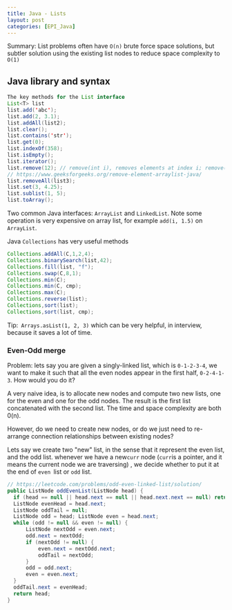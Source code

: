```yaml
---
title: Java - Lists
layout: post
categories: [EPI_Java]
---
```


Summary: List problems often have `O(n)` brute force space solutions, but subtler solution using the existing list nodes to reduce space complexity to `O(1)`

## Java library and syntax

```java
The key methods for the List interface 
List<T> list 
list.add('abc');
list.add(2, 3.1);
list.addAll(list2);
list.clear();
list.contains('str');
list.get(0);
list.indexOf(358);
list.isEmpty();
list.iterator();
list.remove(12); // remove(int i), removes elements at index i; remove(Object o) removes object o
// https://www.geeksforgeeks.org/remove-element-arraylist-java/
list.removeAll(list3);
list.set(3, 4.25);
list.sublist(1, 5);
list.toArray();
```

Two common Java interfaces: `ArrayList` and `LinkedList`. Note some operation is very expensive on array list, for example `add(i, 1.5)` on `ArrayList`. 

Java `Collections` has very useful methods

```java
Collections.addAll(C,1,2,4);
Collections.binarySearch(list,42);
Collections.fill(list, "f");
Collections.swap(C,8,1);
Collections.min(C);
Collections.min(C, cmp);
Collections.max(C);
Collections.reverse(list);
Collections,sort(list);
Collections,sort(list, cmp);
```

Tip:` Arrays.asList(1, 2, 3)`  which can be very helpful, in interview, because it saves a lot of time. 

### Even-Odd merge

Problem: lets say you are given a singly-linked list, which is `0-1-2-3-4`, we want to make it such that all the even nodes appear in the first half, `0-2-4-1-3`. How would you do it? 

A very naive idea, is to allocate new nodes and compute two new lists, one for the even and one for the odd nodes. The result is the first list concatenated with the second list. The time and space complexity are both 0(n).

However, do we need to create new nodes, or do we just need to re-arrange connection relationships between existing nodes?

Lets say we create two "new" list, in the sense that it represent the even list, and the odd list. whenever we have a new`curr` node (`curr`is a pointer, and it means the current node we are traversing) , we decide whether to put it at the end of `even `list or `odd` list.

```java
// https://leetcode.com/problems/odd-even-linked-list/solution/
public ListNode oddEvenList(ListNode head) {
  if (head == null || head.next == null || head.next.next == null) return head;
  ListNode evenHead = head.next;
  ListNode oddTail = null;
  ListNode odd = head; ListNode even = head.next;
  while (odd != null && even != null) {
      ListNode nextOdd = even.next;
      odd.next = nextOdd; 
      if (nextOdd != null) {
          even.next = nextOdd.next; 
          oddTail = nextOdd;
      }
      odd = odd.next;
      even = even.next;
  }
  oddTail.next = evenHead;
  return head;
}
```

